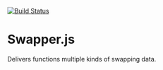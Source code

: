 [![Build Status](https://travis-ci.org/M1nified/Swapper.js.svg?branch=master)](https://travis-ci.org/M1nified/Swapper.js)

# Swapper.js

Delivers functions multiple kinds of swapping data.

